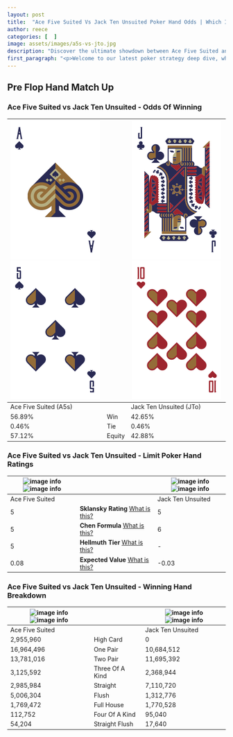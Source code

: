 ```yaml
---
layout: post
title:  "Ace Five Suited Vs Jack Ten Unsuited Poker Hand Odds | Which Is The Better Hand In Poker? A Complete Guide"
author: reece
categories: [  ]
image: assets/images/a5s-vs-jto.jpg
description: "Discover the ultimate showdown between Ace Five Suited and Jack Ten Unsuited in poker! Uncover the odds, strategies, and scenarios where one hand triumphs over the other. Get ready to up your poker game with this thrilling analysis."
first_paragraph: "<p>Welcome to our latest poker strategy deep dive, where we're pitting two distinct hands against each other in a high-stakes showdown: Ace Five Suited vs Jack Ten Unsuited.</p><p>In the dynamic world of poker, every decision counts, and knowing which hand holds the upper hand is key to your success at the table.</p><p>In this article, we'll dissect these two hands, explore the scenarios where one dominates the other, and equip you with the knowledge to make strategic choices that can tip the odds in your favor.</p><p>Get ready to unravel the intriguing dynamics of these poker hands and elevate your game to new heights.</p>"
---
```




[comment]: # (sp0)

## Pre Flop Hand Match Up

<div class="table hand-ratings" markdown="1"> 



### Ace Five Suited vs Jack Ten Unsuited - Odds Of Winning


    
| ![image info](assets/images/hand1/a.png) ![image info](assets/images/hand1/5.png) |  | ![image info](assets/images/hand2/j.png) ![image info](assets/images/hand2/to.png) |
| -------- | -------- | -------- |
| Ace Five Suited (A5s) |  | Jack Ten Unsuited (JTo) |
| 56.89% | Win | 42.65% |
| 0.46% | Tie | 0.46% |
| 57.12% | Equity | 42.88% |




[comment]: # (sp1)



### Ace Five Suited vs Jack Ten Unsuited - Limit Poker Hand Ratings


    
| ![image info](https://www.riverpairs.com/assets/images/hand1/a.png) ![image info](https://www.riverpairs.com/assets/images/hand1/5.png) |  | ![image info](https://www.riverpairs.com/assets/images/hand2/j.png) ![image info](https://www.riverpairs.com/assets/images/hand2/to.png) |
| -------- | -------- | -------- |
| Ace Five Suited |  | Jack Ten Unsuited |
| 5 | **Sklansky Rating** [What is this?](/sklansky-rating-explained) | 5 |
| 5 | **Chen Formula** [What is this?](/chen-formula-explained) | 6 |
| 5 | **Hellmuth Tier** [What is this?](/Hellmuth-tier-explained) | - |
| 0.08 | **Expected Value** [What is this?](/expected-value-explained) | -0.03 |




[comment]: # (sp2)



### Ace Five Suited vs Jack Ten Unsuited - Winning Hand Breakdown


    
| ![image info](https://www.riverpairs.com/assets/images/hand1/a.png) ![image info](https://www.riverpairs.com/assets/images/hand1/5.png) |  | ![image info](https://www.riverpairs.com/assets/images/hand2/j.png) ![image info](https://www.riverpairs.com/assets/images/hand2/to.png) |
| -------- | -------- | -------- |
| Ace Five Suited |  | Jack Ten Unsuited |
| 2,955,960 | High Card | 0 |
| 16,964,496 | One Pair | 10,684,512 |
| 13,781,016 | Two Pair | 11,695,392 |
| 3,125,592 | Three Of A Kind | 2,368,944 |
| 2,985,984 | Straight | 7,110,720 |
| 5,006,304 | Flush | 1,312,776 |
| 1,769,472 | Full House | 1,770,528 |
| 112,752 | Four Of A Kind | 95,040 |
| 54,204 | Straight Flush | 17,640 |




[comment]: # (sp3)



</div>

[comment]: # (sp4)



[comment]: # (sp5)

